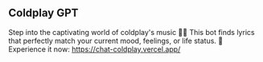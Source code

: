 ## Coldplay GPT

Step into the captivating world of coldplay's music 🎵🎶 This bot finds lyrics that perfectly match your current mood, feelings, or life status. 🌟 Experience it now: https://chat-coldplay.vercel.app/ 